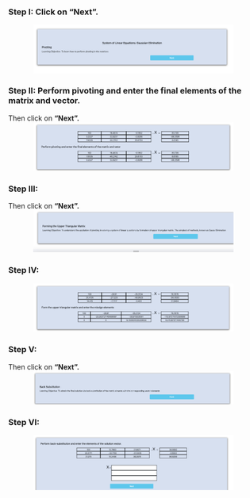 ﻿<h3>Step I:    Click on “Next”.</h3>
<div style="width:80%; margin:auto;">
    <img src="./images/step1.png" style="width:auto; height:auto; max-width:100%;">
</div>

<h3>Step II: Perform pivoting and enter the final elements of the matrix and vector.</h3>
Then click on <b>“Next”.</b>
<div style="width:80%; margin:auto;">
    <img src="./images/step2.png" style="width:auto; height:auto; max-width:100%;">
</div>

<h3>Step III:</h3>
Then click on <b>“Next”.</b>
<div style="width:80%; margin:auto;">
    <img src="./images/step3.png" style="width:auto; height:auto; max-width:100%;">
</div>


<h3>Step IV:</h3>
<div style="width:80%; margin:auto;">
    <img src="./images/step4.png" style="width:auto; height:auto; max-width:100%;">
</div>

<h3>Step V:</h3>
Then click on <b>“Next”.</b>
<div style="width:80%; margin:auto;">
    <img src="./images/step5.png" style="width:auto; height:auto; max-width:100%;">
</div>


<h3>Step VI:</h3>
<div style="width:80%; margin:auto;">
    <img src="./images/step6.png" style="width:auto; height:auto; max-width:100%;">
</div>


